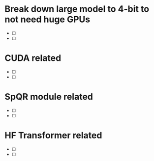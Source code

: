 # Break down large model to 4-bit to not need huge GPUs
- [ ]
- [ ]

# CUDA related
- [ ]
- [ ]

# SpQR module related
- [ ]
- [ ]

# HF Transformer related
- [ ]
- [ ]
